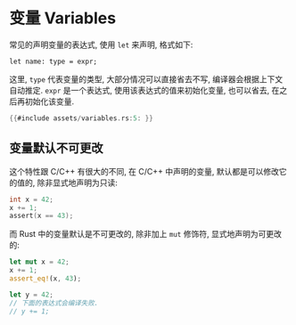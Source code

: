 # 变量 Variables

常见的声明变量的表达式, 使用 `let` 来声明, 格式如下:

```rust, ignore
let name: type = expr;
```

这里, `type` 代表变量的类型, 大部分情况可以直接省去不写, 编译器会根据上下文自动推定.
`expr` 是一个表达式, 使用该表达式的值来初始化变量, 也可以省去, 在之后再初始化该变量.

```rust
{{#include assets/variables.rs:5: }}
```

## 变量默认不可更改

这个特性跟 C/C++ 有很大的不同, 在 C/C++ 中声明的变量, 默认都是可以修改它的值的, 除非显式地声明为只读:

```C
int x = 42;
x += 1;
assert(x == 43);
```

而 Rust 中的变量默认是不可更改的, 除非加上 `mut` 修饰符, 显式地声明为可更改的:

```rust
let mut x = 42;
x += 1;
assert_eq!(x, 43);

let y = 42;
// 下面的表达式会编译失败.
// y += 1;
```